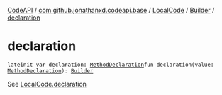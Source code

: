 [CodeAPI](../../../index.md) / [com.github.jonathanxd.codeapi.base](../../index.md) / [LocalCode](../index.md) / [Builder](index.md) / [declaration](.)

# declaration

`lateinit var declaration: `[`MethodDeclaration`](../../-method-declaration/index.md)`fun declaration(value: `[`MethodDeclaration`](../../-method-declaration/index.md)`): `[`Builder`](index.md)

See [LocalCode.declaration](../declaration.md)

